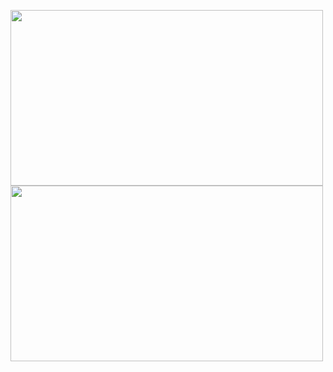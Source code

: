 <img src="https://media.giphy.com/media/4Vqyoyw5uezzG/giphy.gif" width="500" height="281"/> <nobr>
<img src="https://media.giphy.com/media/enrJj5p6lJD9WoFegD/giphy.gif" width="500" height="281"/>
